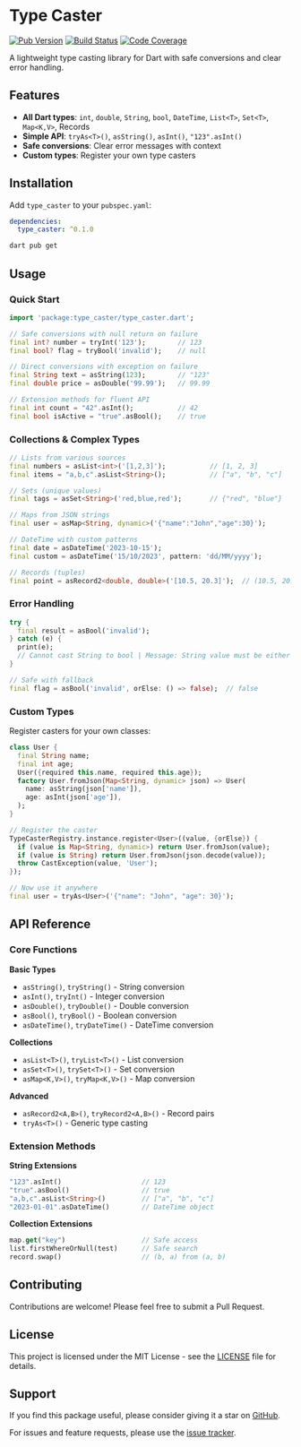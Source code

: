 # Type Caster

[![Pub Version](https://img.shields.io/pub/v/type_caster?style=flat-square)](https://pub.dev/packages/type_caster)
[![Build Status](https://img.shields.io/github/actions/workflow/status/venhdev/type_caster_dart/ci.yml?branch=main&style=flat-square)](https://github.com/venhdev/type_caster_dart/actions)
[![Code Coverage](https://img.shields.io/badge/Coverage-80%25%2B-brightgreen?style=flat-square)](https://github.com/venhdev/type_caster_dart/actions)

A lightweight type casting library for Dart with safe conversions and clear error handling.

## Features

- **All Dart types**: `int`, `double`, `String`, `bool`, `DateTime`, `List<T>`, `Set<T>`, `Map<K,V>`, Records
- **Simple API**: `tryAs<T>()`, `asString()`, `asInt()`, `"123".asInt()`  
- **Safe conversions**: Clear error messages with context
- **Custom types**: Register your own type casters

## Installation

Add `type_caster` to your `pubspec.yaml`:

```yaml
dependencies:
  type_caster: ^0.1.0
```

```bash
dart pub get
```

## Usage

### Quick Start

```dart
import 'package:type_caster/type_caster.dart';

// Safe conversions with null return on failure
final int? number = tryInt('123');        // 123
final bool? flag = tryBool('invalid');    // null

// Direct conversions with exception on failure  
final String text = asString(123);        // "123"
final double price = asDouble('99.99');   // 99.99

// Extension methods for fluent API
final int count = "42".asInt();           // 42
final bool isActive = "true".asBool();    // true
```

### Collections & Complex Types

```dart
// Lists from various sources
final numbers = asList<int>('[1,2,3]');           // [1, 2, 3]
final items = "a,b,c".asList<String>();           // ["a", "b", "c"]

// Sets (unique values)
final tags = asSet<String>('red,blue,red');       // {"red", "blue"}

// Maps from JSON strings
final user = asMap<String, dynamic>('{"name":"John","age":30}');

// DateTime with custom patterns
final date = asDateTime('2023-10-15');
final custom = asDateTime('15/10/2023', pattern: 'dd/MM/yyyy');

// Records (tuples)
final point = asRecord2<double, double>('[10.5, 20.3]');  // (10.5, 20.3)
```

### Error Handling

```dart
try {
  final result = asBool('invalid');
} catch (e) {
  print(e); 
  // Cannot cast String to bool | Message: String value must be either "true" or "false" | Source: "invalid"
}

// Safe with fallback
final flag = asBool('invalid', orElse: () => false);  // false
```

### Custom Types

Register casters for your own classes:

```dart
class User {
  final String name;
  final int age;
  User({required this.name, required this.age});
  factory User.fromJson(Map<String, dynamic> json) => User(
    name: asString(json['name']),
    age: asInt(json['age']),
  );
}

// Register the caster
TypeCasterRegistry.instance.register<User>((value, {orElse}) {
  if (value is Map<String, dynamic>) return User.fromJson(value);
  if (value is String) return User.fromJson(json.decode(value));
  throw CastException(value, 'User');
});

// Now use it anywhere
final user = tryAs<User>('{"name": "John", "age": 30}');
```

## API Reference

### Core Functions

**Basic Types**
- `asString()`, `tryString()` - String conversion
- `asInt()`, `tryInt()` - Integer conversion  
- `asDouble()`, `tryDouble()` - Double conversion
- `asBool()`, `tryBool()` - Boolean conversion
- `asDateTime()`, `tryDateTime()` - DateTime conversion

**Collections**
- `asList<T>()`, `tryList<T>()` - List conversion
- `asSet<T>()`, `trySet<T>()` - Set conversion
- `asMap<K,V>()`, `tryMap<K,V>()` - Map conversion

**Advanced**
- `asRecord2<A,B>()`, `tryRecord2<A,B>()` - Record pairs
- `tryAs<T>()` - Generic type casting

### Extension Methods

**String Extensions**
```dart
"123".asInt()                    // 123
"true".asBool()                  // true  
"a,b,c".asList<String>()         // ["a", "b", "c"]
"2023-01-01".asDateTime()        // DateTime object
```

**Collection Extensions**
```dart
map.get("key")                   // Safe access
list.firstWhereOrNull(test)      // Safe search
record.swap()                    // (b, a) from (a, b)
```



## Contributing

Contributions are welcome! Please feel free to submit a Pull Request.

## License

This project is licensed under the MIT License - see the [LICENSE](LICENSE) file for details.

## Support

If you find this package useful, please consider giving it a star on [GitHub](https://github.com/venhdev/type_caster_dart).

For issues and feature requests, please use the [issue tracker](https://github.com/venhdev/type_caster_dart/issues).
